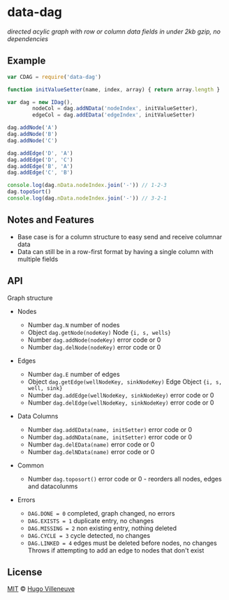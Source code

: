 <!-- markdownlint-disable MD004 MD007 MD010 MD012 MD041 MD022 MD024 MD032 MD036 -->

# data-dag

*directed acylic graph with row or column data fields in under 2kb gzip, no dependencies*

## Example

```javascript
var CDAG = require('data-dag')

function initValueSetter(name, index, array) { return array.length }

var dag = new IDag(),
		nodeCol = dag.addNData('nodeIndex', initValueSetter),
		edgeCol = dag.addEData('edgeIndex', initValueSetter)

dag.addNode('A')
dag.addNode('B')
dag.addNode('C')

dag.addEdge('D', 'A')
dag.addEdge('D', 'C')
dag.addEdge('B', 'A')
dag.addEdge('C', 'B')

console.log(dag.nData.nodeIndex.join('-')) // 1-2-3
dag.topoSort()
console.log(dag.nData.nodeIndex.join('-')) // 3-2-1
```

## Notes and Features

* Base case is for a column structure to easy send and receive columnar data
* Data can still be in a row-first format by having a single column with multiple fields


## API

Graph structure

* Nodes
  * Number `dag.N` number of nodes
  * Object `dag.getNode(nodeKey)` Node `{i, s, wells}`
  * Number `dag.addNode(nodeKey)` error code or 0
  * Number `dag.delNode(nodeKey)` error code or 0
* Edges
  * Number `dag.E` number of edges
  * Object `dag.getEdge(wellNodeKey, sinkNodeKey)` Edge Object `{i, s, well, sink}`
  * Number `dag.addEdge(wellNodeKey, sinkNodeKey)` error code or 0
  * Number `dag.delEdge(wellNodeKey, sinkNodeKey)` error code or 0
* Data Columns
  * Number `dag.addEData(name, initSetter)` error code or 0
  * Number `dag.addNData(name, initSetter)` error code or 0
  * Number `dag.delEData(name)` error code or 0
  * Number `dag.delNData(name)` error code or 0
* Common
  * Number `dag.toposort()` error code or 0 - reorders all nodes, edges and datacolunms

* Errors
  * `DAG.DONE = 0` completed, graph changed, no errors
  * `DAG.EXISTS = 1` duplicate entry, no changes
  * `DAG.MISSING = 2` non existing entry, nothing deleted
  * `DAG.CYCLE = 3` cycle detected, no changes
  * `DAG.LINKED = 4` edges must be deleted before nodes, no changes
Throws if attempting to add an edge to nodes that don't exist


## License

[MIT](http://www.opensource.org/licenses/MIT) © [Hugo Villeneuve](https://github.com/hville)
